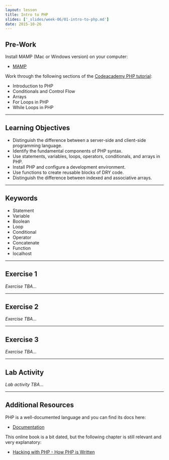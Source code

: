 ```yaml
---
layout: lesson
title: Intro to PHP
slides: ['_slides/week-06/01-intro-to-php.md']
date: 2015-10-26
---
```


## Pre-Work

Install MAMP (Mac or Windows version) on your computer:

- [MAMP](https://www.mamp.info/en/downloads/)

Work through the following sections of the [Codeacademy PHP tutorial](https://www.codecademy.com/en/tracks/php):

- Introduction to PHP
- Conditionals and Control Flow
- Arrays
- For Loops in PHP
- While Loops in PHP

---

## Learning Objectives

- Distinguish the difference between a server-side and client-side programming language.
- Identify the fundamental components of PHP syntax.
- Use statements, variables, loops, operators, conditionals, and arrays in PHP.
- Install PHP and configure a development environment.
- Use functions to create reusable blocks of DRY code.
- Distinguish the difference between indexed and associative arrays.

---

## Keywords

- Statement
- Variable
- Boolean
- Loop
- Conditional
- Operator
- Concatenate
- Function
- localhost

---

## Exercise 1

*Exercise TBA...*

---

## Exercise 2

*Exercise TBA...*

---

## Exercise 3

*Exercise TBA...*

---

## Lab Activity

*Lab activity TBA...*

---

## Additional Resources

PHP is a well-documented language and you can find its docs here:

- [Documentation](http://php.net/docs.php)

This online book is a bit dated, but the following chapter is still relevant and very explanatory:

- [Hacking with PHP - How PHP is Written](http://www.hackingwithphp.com/2/6/0/how-php-is-written)
